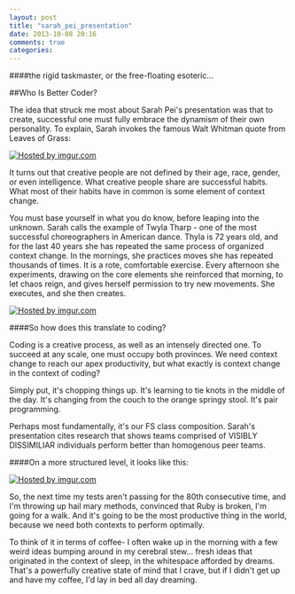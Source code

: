 ```yaml
---
layout: post
title: "sarah_pei_presentation"
date: 2013-10-08 20:16
comments: true
categories: 
---
```

####the rigid taskmaster, or the free-floating esoteric...

##Who Is Better Coder? 

The idea that struck me most about Sarah Pei's presentation was that to create, successful one must fully embrace the  dynamism of their own personality.  To explain, Sarah invokes the famous Walt Whitman quote from Leaves of Grass:

<a href="http://imgur.com/752EJr7"><img src="http://i.imgur.com/752EJr7.png" title="Hosted by imgur.com"/></a>

It turns out that creative people are not defined by their age, race, gender, or even intelligence.  What creative people share are successful habits.  What most of their habits have in common is some element of context change.

You must base yourself in what you do know, before leaping into the unknown.  Sarah calls the example of Twyla Tharp - one of the most successful choreographers in American dance.  Thyla is 72 years old, and for the last 40 years she has repeated the same process of organized context change.  In the mornings, she practices moves she has repeated thousands of times.  It is a rote, comfortable exercise.  Every afternoon she experiments, drawing on the core elements she reinforced that morning, to let chaos reign, and gives herself permission to try new movements.  She executes, and she then creates.

<a href="http://imgur.com/fVbXOLC"><img src="http://i.imgur.com/fVbXOLC.png" title="Hosted by imgur.com"/></a>

####So how does this translate to coding?  

Coding is a creative process, as well as an intensely directed one.  To succeed at any scale, one must occupy both provinces. We need context change to reach our apex productivity, but what exactly is context change in the context of coding?

Simply put, it's chopping things up.  It's learning to tie knots in the middle of the day.  It's changing from the couch to the orange springy stool.  It's pair programming.

Perhaps most fundamentally, it's our FS class composition.  Sarah's presentation cites research that shows teams comprised of VISIBLY DISSIMILIAR individuals perform better than homogenous peer teams.

####On a more structured level, it looks like this:

<a href="http://imgur.com/jrmBucG"><img src="http://i.imgur.com/jrmBucG.png" title="Hosted by imgur.com"/></a>

So, the next time my tests aren't passing for the 80th consecutive time, and I'm throwing up hail mary methods, convinced that Ruby is broken, I'm going for a walk.  And it's going to be the most productive thing in the world, because we need both contexts to perform optimally.

To think of it in terms of coffee-  I often wake up in the morning with a few weird ideas bumping around in my cerebral stew… fresh ideas that originated in the context of sleep, in the whitespace afforded by dreams.  That's a powerfully creative state of mind that I crave, but if I didn't get up and have my coffee, I'd lay in bed all day dreaming.
